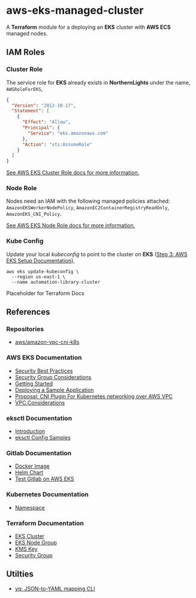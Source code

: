 # aws-eks-managed-cluster

A **Terraform** module for a deploying an **EKS** cluster with **AWS ECS** managed nodes.

## IAM Roles

### Cluster Role

The service role for **EKS** already exists in **NorthernLights** under the name, `AWSRoleForEKS`,

```json
{
  "Version": "2012-10-17",
  "Statement": [
    {
      "Effect": "Allow",
      "Principal": {
        "Service": "eks.amazonaws.com"
      },
      "Action": "sts:AssumeRole"
    }
  ]
}
```

[See AWS EKS Cluster Role docs for more information.](https://docs.aws.amazon.com/eks/latest/userguide/service_IAM_role.html)

### Node Role

Nodes need an IAM with the following managed policies attached: `AmazonEKSWorkerNodePolicy`, `AmazonEC2ContainerRegistryReadOnly`, `AmazonEKS_CNI_Policy`. 

[See AWS EKS Node Role docs for more information.](https://docs.aws.amazon.com/eks/latest/userguide/create-node-role.html)

### Kube Config

Update your local _kubeconfig_ to point to the cluster on **EKS** ([Step 3: AWS EKS Setup Documentation](https://docs.aws.amazon.com/eks/latest/userguide/create-cluster.html)),

```shell
aws eks update-kubeconfig \
  --region us-east-1 \
  --name automation-library-cluster
```

<!-- BEGIN_TF_DOCS -->
  Placeholder for Terraform Docs
<!-- END_TF_DOCS -->

## References
### Repositories
- [aws/amazon-vpc-cni-k8s](https://github.com/aws/amazon-vpc-cni-k8s)
### AWS EKS Documentation
- [Security Best Practices](https://aws.github.io/aws-eks-best-practices/security/docs/)
- [Security Group Considerations](https://docs.aws.amazon.com/eks/latest/userguide/sec-group-reqs.html)
- [Getting Started](https://docs.aws.amazon.com/eks/latest/userguide/getting-started.html)
- [Deploying a Sample Application](https://docs.aws.amazon.com/eks/latest/userguide/sample-deployment.html)
- [Proposal: CNI Plugin For Kubernetes networking over AWS VPC](https://github.com/aws/amazon-vpc-cni-k8s)
- [VPC Considerations](https://docs.aws.amazon.com/eks/latest/userguide/network_reqs.html)
### eksctl Documentation
- [Introduction](https://eksctl.io/introduction/)
- [eksctl Config Samples](https://github.com/weaveworks/eksctl/tree/main/examples)
### Gitlab Documentation
- [Docker Image](https://docs.gitlab.com/ee/install/docker.html)
- [Helm Chart](https://docs.gitlab.com/charts/)
- [Test Gitlab on AWS EKS](https://docs.gitlab.com/charts/quickstart/)
### Kubernetes Documentation
- [Namespace](https://kubernetes.io/docs/concepts/overview/working-with-objects/namespaces/)
### Terraform Documentation
- [EKS Cluster](https://registry.terraform.io/providers/hashicorp/aws/latest/docs/resources/eks_cluster)
- [EKS Node Group](https://registry.terraform.io/providers/hashicorp/aws/latest/docs/resources/eks_node_group)
- [KMS Key](https://registry.terraform.io/providers/hashicorp/aws/latest/docs/resources/kms_key)
- [Security Group](https://registry.terraform.io/providers/hashicorp/aws/latest/docs/resources/security_group)

## Utilties
- [yq: JSON-to-YAML mapping CLI](https://mikefarah.gitbook.io/yq/)